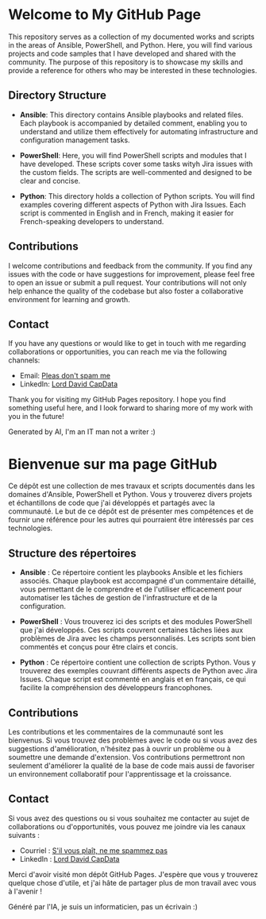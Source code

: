 # Welcome to My GitHub Page

This repository serves as a collection of my documented works and scripts in the areas of Ansible, PowerShell, and Python. Here, you will find various projects and code samples that I have developed and shared with the community. The purpose of this repository is to showcase my skills and provide a reference for others who may be interested in these technologies.

## Directory Structure

- **Ansible**: This directory contains Ansible playbooks and related files. Each playbook is accompanied by detailed comment, enabling you to understand and utilize them effectively for automating infrastructure and configuration management tasks.

- **PowerShell**: Here, you will find PowerShell scripts and modules that I have developed. These scripts cover some tasks wityh Jira issues with the custom fields. The scripts are well-commented and designed to be clear and concise.

- **Python**: This directory holds a collection of Python scripts. You will find examples covering different aspects of Python with Jira Issues. Each script is commented in English and in French, making it easier for French-speaking developers to understand.

## Contributions

I welcome contributions and feedback from the community. If you find any issues with the code or have suggestions for improvement, please feel free to open an issue or submit a pull request. Your contributions will not only help enhance the quality of the codebase but also foster a collaborative environment for learning and growth.

## Contact

If you have any questions or would like to get in touch with me regarding collaborations or opportunities, you can reach me via the following channels:


- Email: [Pleas don't spam me](mailto:https://www.linkedin.com/in/david-pierre-929657179/)
- LinkedIn: [Lord David CapData](https://www.linkedin.com/in/david-pierre-929657179/)

Thank you for visiting my GitHub Pages repository. I hope you find something useful here, and I look forward to sharing more of my work with you in the future!

Generated by AI, I'm an IT man not a writer :)

# Bienvenue sur ma page GitHub

Ce dépôt est une collection de mes travaux et scripts documentés dans les domaines d'Ansible, PowerShell et Python. Vous y trouverez divers projets et échantillons de code que j'ai développés et partagés avec la communauté. Le but de ce dépôt est de présenter mes compétences et de fournir une référence pour les autres qui pourraient être intéressés par ces technologies.

## Structure des répertoires

- **Ansible** : Ce répertoire contient les playbooks Ansible et les fichiers associés. Chaque playbook est accompagné d'un commentaire détaillé, vous permettant de le comprendre et de l'utiliser efficacement pour automatiser les tâches de gestion de l'infrastructure et de la configuration.

- **PowerShell** : Vous trouverez ici des scripts et des modules PowerShell que j'ai développés. Ces scripts couvrent certaines tâches liées aux problèmes de Jira avec les champs personnalisés. Les scripts sont bien commentés et conçus pour être clairs et concis.

- **Python** : Ce répertoire contient une collection de scripts Python. Vous y trouverez des exemples couvrant différents aspects de Python avec Jira Issues. Chaque script est commenté en anglais et en français, ce qui facilite la compréhension des développeurs francophones.

## Contributions

Les contributions et les commentaires de la communauté sont les bienvenus. Si vous trouvez des problèmes avec le code ou si vous avez des suggestions d'amélioration, n'hésitez pas à ouvrir un problème ou à soumettre une demande d'extension. Vos contributions permettront non seulement d'améliorer la qualité de la base de code mais aussi de favoriser un environnement collaboratif pour l'apprentissage et la croissance.

## Contact

Si vous avez des questions ou si vous souhaitez me contacter au sujet de collaborations ou d'opportunités, vous pouvez me joindre via les canaux suivants :


- Courriel : [S'il vous plaît, ne me spammez pas](mailto:https://www.linkedin.com/in/david-pierre-929657179/)
- LinkedIn : [Lord David CapData](https://www.linkedin.com/in/david-pierre-929657179/)

Merci d'avoir visité mon dépôt GitHub Pages. J'espère que vous y trouverez quelque chose d'utile, et j'ai hâte de partager plus de mon travail avec vous à l'avenir !

Généré par l'IA, je suis un informaticien, pas un écrivain :)

